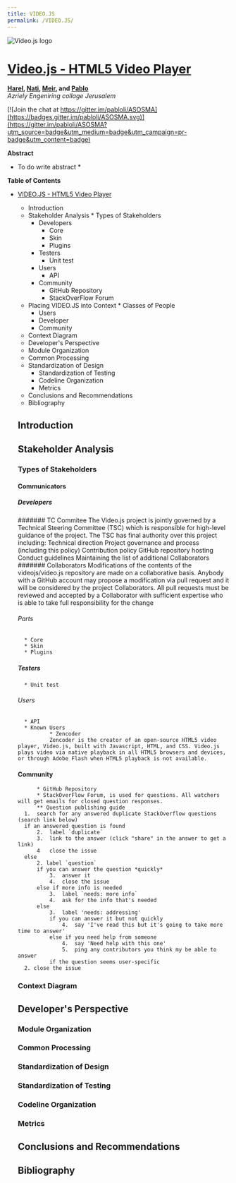 ```yaml
---
title: VIDEO.JS
permalink: /VIDEO.JS/
---
```

![Video.js logo](http://videojs.com/img/logo.png)
# [Video.js - HTML5 Video Player](http://videojs.com)

<!-- -->

**[Harel](https://github.com/harella1), [Nati](https://github.com/natiohayun), [Meir](https://github.com/mwindowshz), and [Pablo](https://github.com/pabloli)**<br/>
*Azriely Engeniring collage Jerusalem*

[![Join the chat at https://gitter.im/pabloli/ASOSMA](https://badges.gitter.im/pabloli/ASOSMA.svg)](https://gitter.im/pabloli/ASOSMA?utm_source=badge&utm_medium=badge&utm_campaign=pr-badge&utm_content=badge)

**Abstract**

* To do write abstract *

**Table of Contents**

* [VIDEO.JS - HTML5 Video Player]()
	*	Introduction
	*	Stakeholder Analysis
	  * Types of Stakeholders
	      * Developers
	      	* Core
	      	* Skin
	      	* Plugins
	      * Testers
	      	* Unit test 
	      * Users
	      	* API 
	    * Community
	    	* GitHub Repository
	    	* StackOverFlow Forum
	*	Placing VIDEO.JS into Context
	  * Classes of People
	    * Users
	    * Developer
	    * Community
    * Context Diagram
	* Developer's Perspective
    * Module Organization
    * Common Processing
  	* Standardization of Design
	  * Standardization of Testing
	  * Codeline Organization
	  * Metrics
	* Conclusions and Recommendations
	* Bibliography
        
	##	Introduction
	##	Stakeholder Analysis
	### Types of Stakeholders
	#### Communicators
	##### Developers
	####### TC Commitee
	The Video.js project is jointly governed by a Technical Steering Committee (TSC) which is responsible for high-level guidance of the project.
	The TSC has final authority over this project including:
		Technical direction
		Project governance and process (including this policy)
		Contribution policy
		GitHub repository hosting
		Conduct guidelines
		Maintaining the list of additional Collaborators
	####### Collaborators
	Modifications of the contents of the videojs/video.js repository are made on a collaborative basis. Anybody with a GitHub account may propose a modification via pull request and it will be considered by the project Collaborators. All pull requests must be reviewed and accepted by a Collaborator with sufficient expertise who is able to take full responsibility for the change
	###### Parts
		* Core
		* Skin
		* Plugins
	##### Testers
		* Unit test
	###### Users
		* API 
		* Known Users
	      		* Zencoder
				Zencoder is the creator of an open-source HTML5 video player, Video.js, built with Javascript, HTML, and CSS. Video.js plays video via native playback in all HTML5 browsers and devices, or through Adobe Flash when HTML5 playback is not available. 
	####  Community
	    	* GitHub Repository
	    	* StackOverFlow Forum, is used for questions. All watchers will get emails for closed question responses.
	    	** Question publishing guide
		1.	search for any answered duplicate StackOverflow questions (search link below)
		if an answered question is found
		    2.	label `duplicate`
		    3.	link to the answer (click "share" in the answer to get a link)
		    4	close the issue
		else
		    2. label `question`
		    if you can answer the question *quickly*
		        3.	answer it
		        4.	close the issue
		    else if more info is needed
		        3.	label `needs: more info`
		        4.	ask for the info that's needed
		    else
		        3.	label 'needs: addressing'
		        if you can answer it but not quickly
		            4.	say 'I've read this but it's going to take more time to answer'
		        else if you need help from someone
		            4.	say 'Need help with this one'
		            5.	ping any contributors you think my be able to answer 
            	if the question seems user-specific
		2. close the issue 
	### Context Diagram
	##  Developer's Perspective
  	### Module Organization
  	### Common Processing
  	### Standardization of Design
  	### Standardization of Testing
  	### Codeline Organization
  	### Metrics
  	##  Conclusions and Recommendations
  	##  Bibliography
